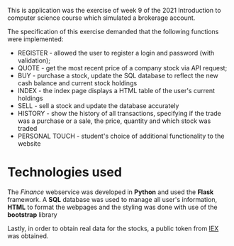 This is application was the exercise of week 9 of the 2021 Introduction to computer science course which simulated a brokerage account.

The specification of this exercise demanded that the following functions were implemented:
  - REGISTER - allowed the user to register a login and password (with validation);
  - QUOTE - get the most recent price of a company stock via API request;
  - BUY - purchase a stock, update the SQL database to reflect the new cash balance and current stock holdings
  - INDEX - the index page displays a HTML table of the user's current holdings
  - SELL - sell a stock and update the database accurately
  - HISTORY - show the history of all transactions, specifying if the trade was a purchase or a sale, the price, quantity and which stock was traded
  - PERSONAL TOUCH - student's choice of additional functionality to the website

# Technologies used #

The *Finance* webservice was developed in **Python** and used the **Flask** framework. A **SQL** database was used to manage all user's information, **HTML** to format the webpages and the styling was done with use of the **bootstrap** library 

Lastly, in order to obtain real data for the stocks, a public token from [IEX]( https://iexcloud.io/) was obtained.



